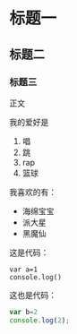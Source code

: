 # 标题一

## 标题二

### 标题三

正文

我的爱好是
1. 唱
2. 跳
3. rap
4. 篮球

我喜欢的有：
* 海绵宝宝
* 派大星
* 黑魔仙 

这是代码：

    var a=1
    console.log()
    
这也是代码：
```javascript
var b=2
console.log(2);
```
